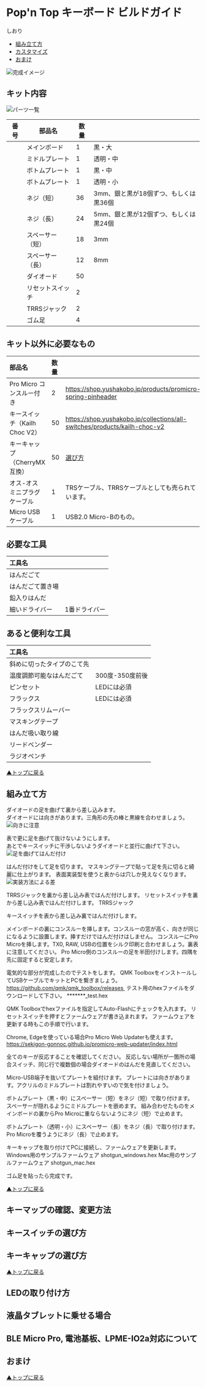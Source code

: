 # Pop'n Top キーボード ビルドガイド

しおり  
- [組み立て方](#組み立て方)
- [カスタマイズ](#キーマップの確認変更方法)
- [おまけ](#おまけ)

![完成イメージ](img/sample.jpg)

## キット内容

![パーツ一覧](img/sample.jpg)

|番号|部品名|数量| |
|-|-|-|-|
||メインボード|1|黒・大|
||ミドルプレート|1|透明・中|
||ボトムプレート|1|黒・中|
||ボトムプレート|1|透明・小|
||ネジ（短）|36|3mm、銀と黒が18個ずつ、もしくは黒36個|
||ネジ（長）|24|5mm、銀と黒が12個ずつ、もしくは黒24個|
||スペーサー（短）|18|3mm|
||スペーサー（長）|12|8mm|
||ダイオード|50||
||リセットスイッチ|2||
||TRRSジャック|2||
||ゴム足|4||

## キット以外に必要なもの
|部品名|数量| |
|:-|:-|:-|
|Pro Micro コンスルー付き|2|https://shop.yushakobo.jp/products/promicro-spring-pinheader|
|キースイッチ（Kailh Choc V2）|50|https://shop.yushakobo.jp/collections/all-switches/products/kailh-choc-v2|
|キーキャップ（CherryMX互換）|50|[選び方](#キーキャップの選び方)|
|オス-オス ミニプラグケーブル|1|TRSケーブル、TRRSケーブルとしても売られています。|
|Micro USB ケーブル|1|USB2.0 Micro-Bのもの。|

## 必要な工具
|工具名| |
|:-|:-|
|はんだごて||
|はんだごて置き場||
|鉛入りはんだ||
|細いドライバー|1番ドライバー|

## あると便利な工具
|工具名| |
|:-|:-|
|斜めに切ったタイプのこて先||
|温度調節可能なはんだごて|300度-350度前後|
|ピンセット|LEDには必須|
|フラックス|LEDには必須|
|フラックスリムーバー||
|マスキングテープ||
|はんだ吸い取り線||
|リードベンダー||
|ラジオペンチ||

[▲トップに戻る](#Popn-Top-キーボード-ビルドガイド)

## 組み立て方
ダイオードの足を曲げて裏から差し込みます。  
ダイオードには向きがあります。三角形の先の棒と黒線を合わせましょう。  
![向きに注意](img/sample.jpg)  

表で更に足を曲げて抜けないようにします。  
あとでキースイッチに干渉しないようダイオードと並行に曲げて下さい。  
![足を曲げてはんだ付け](img/sample.jpg)  

はんだ付けをして足を切ります。
マスキングテープで貼って足を先に切ると綺麗に仕上がります。
表面実装型を使うと表からは穴しか見えなくなります。
![実装方法による差](img/sample.jpg)  

TRRSジャックを裏から差し込み表ではんだ付けします。
リセットスイッチを裏から差し込み表ではんだ付けします。
TRRSジャック

キースイッチを表から差し込み裏ではんだ付けします。

メインボードの裏にコンスルーを挿します。コンスルーの窓が高く、向きが同じになるように設置します。挿すだけではんだ付けはしません。
コンスルーにPro Microを挿します。TX0, RAW, USBの位置をシルク印刷と合わせましょう。裏表に注意してください。
Pro Micro側のコンスルーの足を半田付けします。四隅を先に固定すると安定します。

電気的な部分が完成したのでテストをします。
QMK ToolboxをインストールしてUSBケーブルでキットとPCを繋ぎましょう。
https://github.com/qmk/qmk_toolbox/releases 
テスト用のhexファイルをダウンロードして下さい。
*******_test.hex

QMK Toolboxでhexファイルを指定してAuto-Flashにチェックを入れます。
リセットスイッチを押すとファームウェアが書き込まれます。
ファームウェアを更新する時もこの手順で行います。

Chrome, Edgeを使っている場合Pro Micro Web Updaterも使えます。
https://sekigon-gonnoc.github.io/promicro-web-updater/index.html


全てのキーが反応することを確認してください。
反応しない場所が一箇所の場合スイッチ、同じ行で複数個の場合ダイオードのはんだを見直してください。

Micro-USB端子を抜いてプレートを組付けます。
プレートには向きがあります。アクリルのミドルプレートは割れやすいので気を付けましょう。

ボトムプレート（黒・中）にスペーサー（短）をネジ（短）で取り付けます。
スペーサーが隠れるようにミドルプレートを嵌めます。
組み合わせたものをメインボードの裏からPro Microに重ならないようにネジ（短）で止めます。

ボトムプレート（透明・小）にスペーサー（長）をネジ（長）で取り付けます。
Pro Microを覆うようにネジ（長）で止めます。

キーキャップを取り付けてPCに接続し、ファームウェアを更新します。
Windows用のサンプルファームウェア shotgun_windows.hex
Mac用のサンプルファームウェア shotgun_mac.hex

ゴム足を貼ったら完成です。

[▲トップに戻る](#Popn-Top-キーボード-ビルドガイド)
## キーマップの確認、変更方法
## キースイッチの選び方
## キーキャップの選び方
[▲トップに戻る](#Popn-Top-キーボード-ビルドガイド)
## LEDの取り付け方
## 液晶タブレットに乗せる場合
## BLE Micro Pro, 電池基板、LPME-IO2a対応について
## おまけ
[▲トップに戻る](#Popn-Top-キーボード-ビルドガイド)

